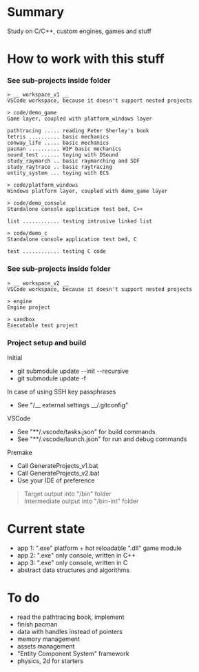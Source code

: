 # Summary
Study on C/C++, custom engines, games and stuff  

# How to work with this stuff
### __See sub-projects inside folder__
```
> __ workspace_v1 __
VSCode workspace, because it doesn't support nested projects
```

```
> code/demo_game
Game layer, coupled with platform_windows layer

pathtracing ..... reading Peter Sherley's book
tetris .......... basic mechanics
conway_life ..... basic mechanics
pacman .......... WIP basic mechanics
sound_test ...... toying with DSound
study_raymarch .. basic raymarching and SDF
study_raytrace .. basic raytracing
entity_system ... toying with ECS
```

```
> code/platform_windows
Windows platform layer, coupled with demo_game layer
```

```
> code/demo_console
Standalone console application test bed, C++

list ............ testing intrusive linked list
```

```
> code/demo_c
Standalone console application test bed, C

test ............ testing C code
```

### __See sub-projects inside folder__
```
> __ workspace_v2 __
VSCode workspace, because it doesn't support nested projects
```

```
> engine
Engine project
```

```
> sandbox
Executable test project
```

### __Project setup and build__
Initial  
* git submodule update --init --recursive
* git submodule update -f

In case of using SSH key passphrases  
* See "/__ external settings __/.gitconfig"

VSCode  
* See "**/.vscode/tasks.json" for build commands
* See "**/.vscode/launch.json" for run and debug commands

Premake  
* Call GenerateProjects_v1.bat
* Call GenerateProjects_v2.bat
* Use your IDE of preference

> Target output into "/bin" folder  
> Intermediate output into "/bin-int" folder  

# Current state
* app 1: ".exe" platform + hot reloadable ".dll" game module
* app 2: ".exe" only console, written in C++
* app 3: ".exe" only console, written in C
* abstract data structures and algorithms

# To do
* read the pathtracing book, implement
* finish pacman
* data with handles instead of pointers
* memory management
* assets management
* "Entity Component System" framework
* physics, 2d for starters

